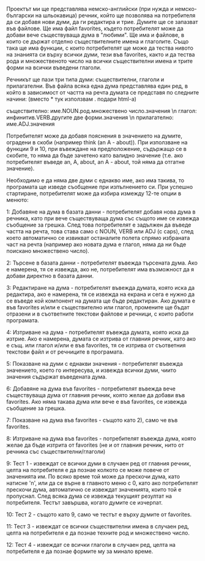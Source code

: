   Проектът ми ще представлява немско-английски (при нужда и немско-български на шльокавица) речник, който ще позволява
на потребителя да си добавя нови думи, да ги редактира и трие. Думите ще се запазват във файлове. Ще има файл favorites, 
където потребителят може да добави вече съществуваща дума в "любими". Ще има и файлове, в които се държат отделно съществителните имена и глаголите. Също така ще има функции, с които потребителят ще може да тества нивото на знанията си върху всички думи, тези във favorites, както и да тества рода и множественото число на всички съществителни имена и трите форми на всички въведени глаголи.

  Речникът ще пази три типа думи: съществителни, глаголи и прилагателни. Във файла всяка една дума представлява един ред, в който в зависимост от частта на речта думата се представя по следните начини: (вместо * тук използвам . подари html-a)
  
  съществително: име.NOUN.род.множествено число.значения \n
  глагол: инфинитив.VERB.другите две форми.значения \n
  прилагателно: име.ADJ.значения

  
  Потребителят може да добавя пояснения в значението на думите, оградени в скоби (например think (an A - about)). При използване на функции 9 и 10, при въвеждане на предполoжение, съдържащо се в скобите, то няма да бъде зачетено като валидно значение (т.е. ако потребителят въведе an, A, about, an A - about, той няма да отгатне значение).
  
  Необходимо е да няма две думи с еднакво име, ако има такива, то програмата ще изведе съобщение при изпълнението си. При успешно стартиране, потребителят може да избира измежду 12-те опции в менюто:
  
  1: Добавяне на дума в базата данни - потребителят добавя нова дума в речника, като при вече съществуваща дума със същото име се извежда съобщение за грешка. След това потребителят е задължен да въведе частта на речта, това става само с NOUN, VERB или ADJ (с caps), след което автоматично се извикват останалите полета спрямо избраната част на речта (например ако новата дума е глагол, няма да ни бъде поискано множествено число).
  
  2: Търсене в базата данни - потребителят въвежда търсената дума. Ако е намерена, тя се извежда, ако не, потребителят има възможност да я добави директно в базата данни.
  
  3: Редактиране на дума - потребителят въвежда думата, която иска да редактира, ако е намерена, тя се извежда на екрана и сега е нужно да се въведе кой компонент на думата ще бъде редактиран. Ако думата е във favorites и/или е съществително или глагол, промените ще бъдат отразени и в съответните текстови файлове и речници, с които работи програмата.
  
  4: Изтриване на дума - потребителят въвежда думата, която иска да изтрие. Ако е намерена, думата се изтрива от главния речник, като ако е същ. или глагол и/или е във favorites, тя се изтрива от съответния текстови файл и от речниците в програмата.
  
  5: Показване на думи с еднакви значения - потребителят въвежда значението, което го интересува, и извежда всички думи, чиито значения съдържат въведената дума.
  
  6: Добавяне на дума във favorites - потребителят въвежда вече съществуваща дума от главния речник, която желае да добави във favorites. Ако няма такава дума или вече е във favorites, се извежда съобщение за грешка.
  
  7: Показване на дума във favorites - същото като 2), само че във favorites.
  
  8: Изтриване на дума във favorites - потребителят въвежда дума, която желае да бъде изтрита от favorites (не и от главния речник, нито от речника със съществителни/глаголи)
  
  9: Тест 1 - извеждат се всички думи в случаен ред от главния речник, целта на потребителя е да познае колкото се може повече от значенията им. По всяко време той може да прескочи дума, като натисне 'n', или да се върне в главното меню с 0, като ако потребителят прескочи дума, автоматично се извеждат значенията, които той е пропуснал. След всяка дума се извежда текущият резултат на потребителя. Тестът завършва, когато думите се изчерпат.
  
  10: Тест 2 - същото като 9, само че тестът е върху думите от favorites.
  
  11: Тест 3 - извеждат се всички съществителни имена в случаен ред, целта на потребителя е да познае техните род и множествено число.

  12: Тест 4 - извеждат се всички глаголи в случаен ред, целта на потребителя е да познае формите му за минало време.

  
